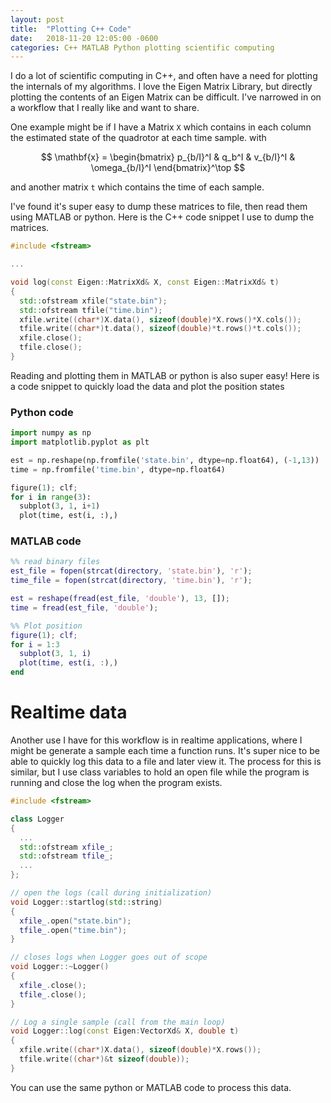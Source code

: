 ```yaml
---
layout: post
title:  "Plotting C++ Code"
date:   2018-11-20 12:05:00 -0600
categories: C++ MATLAB Python plotting scientific computing
---
```


I do a lot of scientific computing in C++, and often have a need for plotting the internals of my algorithms.  I love the Eigen Matrix Library, but directly plotting the contents of an Eigen Matrix can be difficult.  I've narrowed in on a workflow that I really like and want to share.

One example might be if I have a Matrix `X` which contains in each column the estimated state of the quadrotor at each time sample. with

$$
\mathbf{x} = \begin{bmatrix} p_{b/I}^I & q_b^I & v_{b/I}^I & \omega_{b/I}^I \end{bmatrix}^\top
$$

and another matrix `t` which contains the time of each sample.

I've found it's super easy to dump these matrices to file, then read them using MATLAB or python.  Here is the C++ code snippet I use to dump the matrices.

``` C++
#include <fstream>

...

void log(const Eigen::MatrixXd& X, const Eigen::MatrixXd& t)
{
  std::ofstream xfile("state.bin");
  std::ofstream tfile("time.bin");
  xfile.write((char*)X.data(), sizeof(double)*X.rows()*X.cols());
  tfile.write((char*)t.data(), sizeof(double)*t.rows()*t.cols());
  xfile.close();
  tfile.close();
}
```

Reading and plotting them in MATLAB or python is also super easy!  Here is a code snippet to quickly load the data and plot the position states

### Python code
``` python
import numpy as np
import matplotlib.pyplot as plt

est = np.reshape(np.fromfile('state.bin', dtype=np.float64), (-1,13))
time = np.fromfile('time.bin', dtype=np.float64)

figure(1); clf;
for i in range(3):
  subplot(3, 1, i+1)
  plot(time, est(i, :),)
```

### MATLAB code
``` matlab
%% read binary files
est_file = fopen(strcat(directory, 'state.bin'), 'r');
time_file = fopen(strcat(directory, 'time.bin'), 'r');

est = reshape(fread(est_file, 'double'), 13, []);
time = fread(est_file, 'double');

%% Plot position
figure(1); clf;
for i = 1:3
  subplot(3, 1, i)
  plot(time, est(i, :),)
end
```

# Realtime data
Another use I have for this workflow is in realtime applications, where I might be generate a sample each time a function runs.  It's super nice to be able to quickly log this data to a file and later view it.  The process for this is similar, but I use class variables to hold an open file while the program is running and close the log when the program exists.

``` C++
#include <fstream>

class Logger
{
  ...
  std::ofstream xfile_;
  std::ofstream tfile_;
  ...
};

// open the logs (call during initialization)
void Logger::startlog(std::string)
{
  xfile_.open("state.bin");
  tfile_.open("time.bin");
}

// closes logs when Logger goes out of scope
void Logger::~Logger()
{
  xfile_.close();
  tfile_.close();
}

// Log a single sample (call from the main loop)
void Logger::log(const Eigen:VectorXd& X, double t)
{
  xfile.write((char*)X.data(), sizeof(double)*X.rows());
  tfile.write((char*)&t sizeof(double));
}
```

You can use the same python or MATLAB code to process this data.
